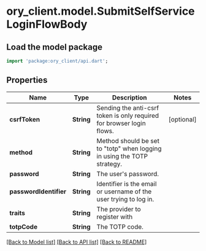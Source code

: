 # ory_client.model.SubmitSelfServiceLoginFlowBody

## Load the model package
```dart
import 'package:ory_client/api.dart';
```

## Properties
Name | Type | Description | Notes
------------ | ------------- | ------------- | -------------
**csrfToken** | **String** | Sending the anti-csrf token is only required for browser login flows. | [optional] 
**method** | **String** | Method should be set to \"totp\" when logging in using the TOTP strategy. | 
**password** | **String** | The user's password. | 
**passwordIdentifier** | **String** | Identifier is the email or username of the user trying to log in. | 
**traits** | **String** | The provider to register with | 
**totpCode** | **String** | The TOTP code. | 

[[Back to Model list]](../README.md#documentation-for-models) [[Back to API list]](../README.md#documentation-for-api-endpoints) [[Back to README]](../README.md)


